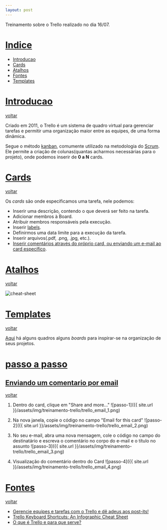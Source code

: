 ```yaml
---
layout: post
---
```

Treinamento sobre o Trello realizado no dia 16/07.

# [Indice][indice]
* [Introducao][Introducao]
* [Cards][Cards]
* [Atalhos][Atalhos]
* [Fontes][Fontes]
* [Templates][templates]

# [Introducao][Introducao]
[voltar][Voltar]

Criado em 2011, o Trello é um sistema de quadro virtual para gerenciar tarefas e permitir uma organização maior entre as equipes, de uma forma dinâmica.

Segue o método [kanban][kanban], comumente utilizado na metodologia do [Scrum][scrum]. Ele permite a criação de colunas(quantas acharmos necessárias para o projeto),
onde podemos inserir de **0 a N** cards.


# [Cards][Cards]
[voltar][Voltar]

Os *cards* são onde especificamos uma tarefa, nele podemos:
* Inserir uma descrição, contendo o que deverá ser feito na tarefa.
* Adicionar membros à Board.
* Atribuir membros responsáveis pela execução.
* Inserir [labels][labels-ref].
* Definirmos uma data limite para a execução da tarefa.
* Inserir arquivos(.pdf, .png, .jpg, etc.).
* [Inserir comentários através do próprio card, ou enviando um e-mail ao card específico][enviando-um-comentario-por-email].

# [Atalhos][atalhos]
[voltar][Voltar]

![cheat-sheet][cheat-sheet-trello]

# [Templates][templates]
[voltar][Voltar]

[Aqui][trello-boards] há alguns quadros alguns *boards* para inspirar-se na organização de seus projetos.


# [passo a passo][passo-a-passo]


## [Enviando um comentario por email][enviando-um-comentario-por-email]
[voltar][Cards]

1. Dentro do card, clique em "Share and more..."
![passo-1]({{ site.url }}/assets/img/treinamento-trello/trello_email_1.png)

2. Na nova janela, copie o código no campo "Email for this card"
![passo-2]({{ site.url }}/assets/img/treinamento-trello/trello_email_2.png)

3. No seu e-mail, abra uma nova mensagem, cole o código no campo do destinatário e escreva o comentário no corpo do e-mail e o título no assunto
![passo-3]({{ site.url }}/assets/img/treinamento-trello/trello_email_3.png)

4. Visualização do comentário dentro do Card
![passo-4]({{ site.url }}/assets/img/treinamento-trello/trello_email_4.png)


# [Fontes][fontes]
[voltar][Voltar]

* [Gerencie equipes e tarefas com o Trello e dê adeus aos post-its!][canaltech]
* [Trello Keyboard Shortcuts: An Infographic Cheat Sheet][cheat-sheet-ref]
* [O que é Trello e para que serve?][daprafazer-ref]

[Indice]: #indice
[Introducao]: #introducao
[Cards]: #cards
[Voltar]: #indice
[Atalhos]: #atalhos
[Fontes]: #fontes
[Templates]: #templates
[passo-a-passo]: #passo-a-passo
[enviando-um-comentario-por-email]: #enviando-um-comentario-por-email

[kanban]: https://pt.wikipedia.org/wiki/Kanban
[scrum]: http://br.blog.trello.com/scrum-metodologia-agil/
[canaltech]: https://canaltech.com.br/utilitarios/gerencie-equipes-e-tarefas-com-o-trello-e-de-adeus-aos-post-its/
[cheat-sheet-trello]: https://blog.trello.com/hs-fs/hubfs/keyboard-shortcuts-fixedspacing.jpg?t=1531167737235&width=647&name=keyboard-shortcuts-fixedspacing.jpg
[cheat-sheet-ref]: https://blog.trello.com/trello-keyboard-shortcuts-infographic
[daprafazer-ref]: http://www.daparafazer.com.br/trello/
[labels-ref]: https://help.trello.com/article/797-adding-labels-to-cards
[trello-boards]: https://trello.com/inspiration
